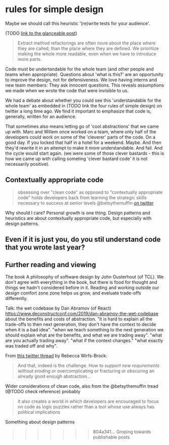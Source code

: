 # rules for simple design

Maybe we should call this heuristic '(re)write tests for your audience'.

(TODO [link to the glanceable post](2021/09/27/tdd-glanceable-tests.html)) 
> Extract method refactorings are often more about the place where they are called, than the place where they are defined.
> We prioritize making the whole more readable, even when we have to introduce more parts.
 
Code must be undertandable for the whole team (and other people and teams when
appropriate). Questions about 'what is this?' are an opportunity to improve the
design, not for defensiveness. We love having interns and new team members: They
ask innocent questions. This reveals assumptions we made when we wrote the code
that were invisible to us.

We had a debate about whether you could see this 'understandable for the whole team' as embedded in (TODO link the
four rules of simple design) on twitter a long time ago. We find it important to
emphasize that code is, generally, written for an audience. 

That sometimes also means letting go of 'cool abstractions' that we came up with. Marc and Willem once worked on a team, where only half of the developers could work on some of the 'cleverer' parts of the code. On a good day. If you locked that half in a hotel for a weekend. Maybe. And then they'd rewrite it in an attempt to make it more understandable. And fail. And the cycle would start again. (we were some of those clever bastards - this is how we came up with calling someting 'clever bastard code' it is not necessarily positive).

Contextually appropriate code
----


>obsessing over "clean code" as opposed to "contextually appropriate code" holds
>developers back from learning the strategic skills necessary to success at
>senior levels
@betsythemuffin [on twitter](https://twitter.com/betsythemuffin/status/1280930684819787776)

Why should I care? Personal growth is one thing. Design patterns and heuristics are about contextually appropriate code, but especially with design patterns. 

Even if it is just you, do you stil understand code that you wrote last year?
-----

Further reading and viewing
----

The book A philosophy of software design by John Ousterhout (of TCL). We don't agree with everything in the book, but there is food for thought and things we hadn't considered before in it. Reading and working outside our design comfort zone zone helps us grow, and eveluate trade-offs differently.

Talk: the wet codebase by Dan Abramov (of React)
https://www.deconstructconf.com/2019/dan-abramov-the-wet-codebase about the benefits and costs of abstraction.
"it is hard to explain all the trade-offs to then next generation, they don't have the context to decide when it is a bad idea". "when we teach something to the next generation we should explain what are the benefits, and what we are trading away". "what are you actually trading away". "what if the context changes." "what exactly was traded off and why".

From [this twitter thread](https://twitter.com/rebeccawb/status/1281248011427786752) by Rebecca Wirfs-Brock:

> And that, indeed is the challenge. How to *support new requirements without eroding*
  or overcomplicating or fracturing or obscuring an already good enough
  abstraction...


Wider considerations of clean code, also from the @betsythemuffin tread (@TODO check reference) probably

>it also creates a world in which developers are encouraged to focus on code as
>logic puzzles rather than a tool whose use always has political implications

Something about design patterns
>>>>>>> 804a341... Groping towards publishable posts
